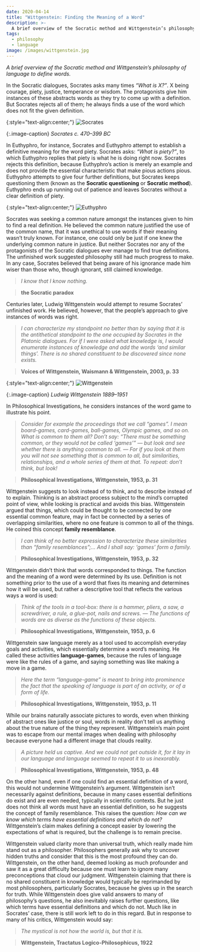 ```yaml
---
date: 2020-04-14
title: "Wittgenstein: Finding the Meaning of a Word"
description: >-
  A brief overview of the Socratic method and Wittgenstein’s philosophy of language to define words.
tags:
  - philosophy
  - language
image: /images/wittgenstein.jpg
---
```


*A brief overview of the Socratic method and Wittgenstein’s philosophy of language to define words.*

In the Socratic dialogues, Socrates asks many times *“What is X?”*. X being courage, piety, justice, temperance or wisdom. The protagonists give him instances of these abstracts words as they try to come up with a definition. But Socrates rejects all of them; he always finds a use of the word which does not fit the given definition.

{:style="text-align:center;"}
![Socrates](/images/socrates.jpg)

{:.image-caption}
*Socrates c. 470–399 BC*

In Euthyphro, for instance, Socrates and Euthyphro attempt to establish a definitive meaning for the word piety. Socrates asks: *“What is piety?”*, to which Euthyphro replies that piety is what he is doing right now. Socrates rejects this definition, because Euthyphro’s action is merely an example and does not provide the essential characteristic that make pious actions pious. Euthyphro attempts to give four further definitions, but Socrates keeps questioning them (known as the **Socratic questioning** or **Socratic method**). Euthyphro ends up running out of patience and leaves Socrates without a clear definition of piety.

{:style="text-align:center;"}
![Euthyphro](https://miro.medium.com/max/1200/0*JvZwMoSu7ABRDgQU)

Socrates was seeking a common nature amongst the instances given to him to find a real definition. He believed the common nature justified the use of the common name, that it was unethical to use words if their meaning wasn’t truly known. For instance, one could only be just if one knew the underlying common nature in justice. But neither Socrates nor any of the protagonists of the Socratic dialogues ever manage to find true definitions. The unfinished work suggested philosophy still had much progress to make. In any case, Socrates believed that being aware of his ignorance made him wiser than those who, though ignorant, still claimed knowledge.

> *I know that I know nothing.*

> **the Socratic paradox**

Centuries later, Ludwig Wittgenstein would attempt to resume Socrates’ unfinished work. He believed, however, that the people’s approach to give instances of words was right.

> *I can characterize my standpoint no better than by saying that it is the antithetical standpoint to the one occupied by Socrates in the Platonic dialogues. For if I were asked what knowledge is, I would enumerate instances of knowledge and add the words ‘and similar things’. There is no shared constituent to be discovered since none exists.*

> **Voices of Wittgenstein, Waismann & Wittgenstein, 2003, p. 33**

{:style="text-align:center;"}
![Wittgenstein](https://miro.medium.com/max/800/0*z-u5VJtjCSKd2xiL.webp)

{:.image-caption}
*Ludwig Wittgenstein 1889–1951*

In Philosophical Investigations, he considers instances of the word game to illustrate his point.

> *Consider for example the proceedings that we call “games”. I mean board-games, card-games, ball-games, Olympic games, and so on. What is common to them all? Don’t say: “There must be something common, or they would not be called ‘games’” — but look and see whether there is anything common to all. — For if you look at them you will not see something that is common to all, but similarities, relationships, and a whole series of them at that. To repeat: don’t think, but look!*

> **Philosophical Investigations, Wittgenstein, 1953, p. 31**

Wittgenstein suggests to look instead of to think, and to describe instead of to explain. Thinking is an abstract process subject to the mind’s corrupted point of view, while looking is practical and avoids this bias. Wittgenstein argued that things, which could be thought to be connected by one essential common feature, may in fact be connected by a series of overlapping similarities, where no one feature is common to all of the things. He coined this concept **family resemblance**.

> *I can think of no better expression to characterize these similarities than “family resemblances”;… And I shall say: ‘games’ form a family.*

> **Philosophical Investigations, Wittgenstein, 1953, p. 32**

Wittgenstein didn’t think that words corresponded to things. The function and the meaning of a word were determined by its use. Definition is not something prior to the use of a word that fixes its meaning and determines how it will be used, but rather a descriptive tool that reflects the various ways a word is used:

> *Think of the tools in a tool-box: there is a hammer, pliers, a saw, a screwdriver, a rule, a glue-pot, nails and screws. — The functions of words are as diverse as the functions of these objects.*

> **Philosophical Investigations, Wittgenstein, 1953, p. 6**

Wittgenstein saw language merely as a tool used to accomplish everyday goals and activities, which essentially determine a word’s meaning. He called these activities **language-games**, because the rules of language were like the rules of a game, and saying something was like making a move in a game.

> *Here the term “language-game” is meant to bring into prominence the fact that the speaking of language is part of an activity, or of a form of life.*

> **Philosophical Investigations, Wittgenstein, 1953, p. 11**

While our brains naturally associate pictures to words, even when thinking of abstract ones like justice or soul, words in reality don’t tell us anything about the true nature of the thing they represent. Wittgenstein’s main point was to escape from our mental images when dealing with philosophy because everyone had a different image that clouds reality.

> *A picture held us captive. And we could not get outside it, for it lay in our language and language seemed to repeat it to us inexorably.*

> **Philosophical Investigations, Wittgenstein, 1953, p. 48**

On the other hand, even if one could find an essential definition of a word, this would not undermine Wittgenstein’s argument. Wittgenstein isn’t necessarily against definitions, because in many cases essential definitions do exist and are even needed, typically in scientific contexts. But he just does not think all words must have an essential definition, so he suggests the concept of family resemblance. This raises the question: *How can we know which terms have essential definitions and which do not?* Wittgenstein’s claim makes defining a concept easier by lowering the expectations of what is required, but the challenge is to remain precise.

Wittgenstein valued clarity more than universal truth, which really made him stand out as a philosopher. Philosophers generally ask why to uncover hidden truths and consider that this is the most profound they can do. Wittgenstein, on the other hand, deemed looking as much profounder and saw it as a great difficulty because one must learn to ignore many preconceptions that cloud our judgment. Wittgenstein claiming that there is no shared constituent in knowledge would typically be reprimanded by most philosophers, particularly Socrates, because he gives up in the search for truth. While Wittgenstein does give valid answers to many of philosophy’s questions, he also inevitably raises further questions, like which terms have essential definitions and which do not. Much like in Socrates’ case, there is still work left to do in this regard. But in response to many of his critics, Wittgenstein would say:

> *The mystical is not how the world is, but that it is.*

> **Wittgenstein, Tractatus Logico-Philosophicus, 1922**